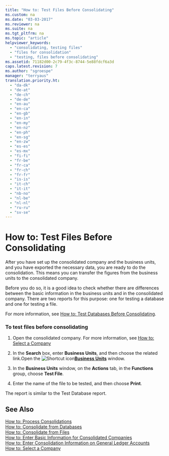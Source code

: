 ```yaml
---
title: "How to: Test Files Before Consolidating"
ms.custom: na
ms.date: "03-03-2017"
ms.reviewer: na
ms.suite: na
ms.tgt_pltfrm: na
ms.topic: "article"
helpviewer_keywords: 
  - "consolidating, testing files"
  - "files for consolidation"
  - "testing, files before consolidating"
ms.assetid: 71182d00-2c79-4f3c-8744-5e88fdcf6a3d
caps.latest.revision: 7
ms.author: "sgroespe"
manager: "terryaus"
translation.priority.ht: 
  - "da-dk"
  - "de-at"
  - "de-ch"
  - "de-de"
  - "en-au"
  - "en-ca"
  - "en-gb"
  - "en-in"
  - "en-my"
  - "en-nz"
  - "en-ph"
  - "en-sg"
  - "en-zw"
  - "es-es"
  - "es-mx"
  - "fi-fi"
  - "fr-be"
  - "fr-ca"
  - "fr-ch"
  - "fr-fr"
  - "is-is"
  - "it-ch"
  - "it-it"
  - "nb-no"
  - "nl-be"
  - "nl-nl"
  - "ru-ru"
  - "sv-se"
---
```

# How to: Test Files Before Consolidating
After you have set up the consolidated company and the business units, and you have exported the necessary data, you are ready to do the consolidation. This means you can transfer the figures from the business units to the consolidated company.  
  
 Before you do so, it is a good idea to check whether there are differences between the basic information in the business units and in the consolidated company. There are two reports for this purpose: one for testing a database and one for testing a file.  
  
 For more information, see [How to: Test Databases Before Consolidating](../Finance/how-to-test-databases-before-consolidating.md).  
  
### To test files before consolidating  
  
1.  Open the consolidated company. For more information, see [How to: Select a Company](../WorkingWithDynamics/-$-s_company-how-to-select-a-company-$-.md)  
  
2.  In the **Search** box, enter **Business Units**, and then choose the related link.Open the ![Shortcut icon](../BusinessFunctionality/OnlineMaps/media/shortcutcoldicon.gif "shortcutColdIcon")**[Business Units](DynamicsNAV:////runpage?Page=240)** window.  
  
3.  In the **Business Units** window, on the **Actions** tab, in the **Functions** group, choose **Test File**.  
  
4.  Enter the name of the file to be tested, and then choose **Print**.  
  
 The report is similar to the Test Database report.  
  
## See Also  
 [How to: Process Consolidations](../Finance/how-to-process-consolidations.md)   
 [How to: Consolidate from Databases](../Finance/how-to-consolidate-from-databases.md)   
 [How to: Consolidate from Files](../Finance/how-to-consolidate-from-files.md)   
 [How to: Enter Basic Information for Consolidated Companies](../Finance/how-to-enter-basic-information-for-consolidated-companies.md)   
 [How to: Enter Consolidation Information on General Ledger Accounts](../Finance/how-to-enter-consolidation-information-on-general-ledger-accounts.md)   
 [How to: Select a Company](../WorkingWithDynamics/-$-s_company-how-to-select-a-company-$-.md)